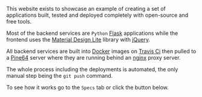 This website exists to showcase an example of creating
a set of applications built, tested and deployed completely 
with open-source and free tools.

Most of the backend services are `Python` [Flask](http://flask.pocoo.org) applications 
while the frontend uses the [Material Design Lite](https://getmdl.io/index.html) library 
with [jQuery](https://jquery.com).

All backend services are built into [Docker](https://www.docker.com) images
on [Travis Ci](https://travis-ci.org) 
then pulled to a [Pine64](https://www.pine64.org/?page_id=1194) server
where they are running behind an [nginx](https://nginx.org/en) proxy server.

The whole process including the deployments is automated,
the only manual step being the `git push` command.

To see how it works go to the `Specs` tab or click the button below.